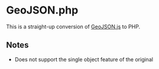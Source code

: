 # GeoJSON.php

This is a straight-up conversion of [GeoJSON.js](https://github.com/caseycesari/geojson.js) to PHP.

## Notes

* Does not support the single object feature of the original
